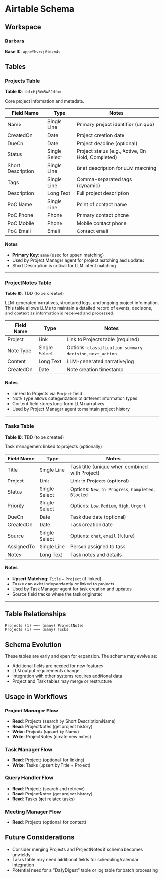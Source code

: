 # Airtable Schema

## Workspace

### Barbara

**Base ID**: `appeYhvcxjVidzm4s`

## Tables

### Projects Table

**Table ID**: `tblcHjRWm5wFJdfxm`

Core project information and metadata.

| Field Name        | Type          | Notes                                             |
| ----------------- | ------------- | ------------------------------------------------- |
| Name              | Single Line   | Primary project identifier (unique)               |
| CreatedOn         | Date          | Project creation date                             |
| DueOn             | Date          | Project deadline (optional)                       |
| Status            | Single Select | Project status (e.g., Active, On Hold, Completed) |
| Short Description | Single Line   | Brief description for LLM matching                |
| Tags              | Single Line   | Comma-separated tags (dynamic)                    |
| Description       | Long Text     | Full project description                          |
| PoC Name          | Single Line   | Point of contact name                             |
| PoC Phone         | Phone         | Primary contact phone                             |
| PoC Mobile        | Phone         | Mobile contact phone                              |
| PoC Email         | Email         | Contact email                                     |

#### Notes

- **Primary Key**: `Name` (used for upsert matching)
- Used by Project Manager agent for project matching and updates
- Short Description is critical for LLM intent matching

---

### ProjectNotes Table

**Table ID**: TBD (to be created)

LLM-generated narratives, structured logs, and ongoing project information. This table allows LLMs to maintain a detailed record of events, decisions, and context as information is received and processed.

| Field Name | Type          | Notes                                                           |
| ---------- | ------------- | --------------------------------------------------------------- |
| Project    | Link          | Link to Projects table (required)                               |
| Note Type  | Single Select | Options: `classification`, `summary`, `decision`, `next_action` |
| Content    | Long Text     | LLM-generated narrative/log                                     |
| CreatedOn  | Date          | Note creation timestamp                                         |

#### Notes

- Linked to Projects via `Project` field
- Note Type allows categorization of different information types
- Content field stores long-form LLM narratives
- Used by Project Manager agent to maintain project history

---

### Tasks Table

**Table ID**: TBD (to be created)

Task management linked to projects (optionally).

| Field Name | Type          | Notes                                                 |
| ---------- | ------------- | ----------------------------------------------------- |
| Title      | Single Line   | Task title (unique when combined with Project)        |
| Project    | Link          | Link to Projects (optional)                           |
| Status     | Single Select | Options: `New`, `In Progress`, `Completed`, `Blocked` |
| Priority   | Single Select | Options: `Low`, `Medium`, `High`, `Urgent`            |
| DueOn      | Date          | Task due date (optional)                              |
| CreatedOn  | Date          | Task creation date                                    |
| Source     | Single Select | Options: `chat`, `email` (future)                     |
| AssignedTo | Single Line   | Person assigned to task                               |
| Notes      | Long Text     | Task notes and details                                |

#### Notes

- **Upsert Matching**: `Title` + `Project` (if linked)
- Tasks can exist independently or linked to projects
- Used by Task Manager agent for task creation and updates
- Source field tracks where the task originated

---

## Table Relationships

```
Projects (1) ──→ (many) ProjectNotes
Projects (1) ──→ (many) Tasks
```

## Schema Evolution

These tables are early and open for expansion. The schema may evolve as:

- Additional fields are needed for new features
- LLM output requirements change
- Integration with other systems requires additional data
- Project and Task tables may merge or restructure

## Usage in Workflows

### Project Manager Flow

- **Read**: Projects (search by Short Description/Name)
- **Read**: ProjectNotes (get project history)
- **Write**: Projects (upsert by Name)
- **Write**: ProjectNotes (create new notes)

### Task Manager Flow

- **Read**: Projects (optional, for linking)
- **Write**: Tasks (upsert by Title + Project)

### Query Handler Flow

- **Read**: Projects (search and retrieve)
- **Read**: ProjectNotes (get project history)
- **Read**: Tasks (get related tasks)

### Meeting Manager Flow

- **Read**: Projects (optional, for context)

## Future Considerations

- Consider merging Projects and ProjectNotes if schema becomes unwieldy
- Tasks table may need additional fields for scheduling/calendar integration
- Potential need for a "DailyDigest" table or log table for batch processing
